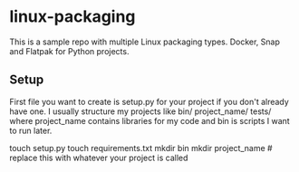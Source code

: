# linux-packaging

This is a sample repo with multiple Linux packaging types. Docker, Snap and Flatpak for Python projects.

## Setup

First file you want to create is setup.py for your project if you don't already have one. I usually structure my projects like bin/ project_name/ tests/ where project_name contains libraries for my code and bin is scripts I want to run later. 

touch setup.py
touch requirements.txt
mkdir bin
mkdir project_name # replace this with whatever your project is called
